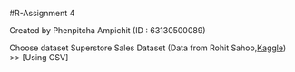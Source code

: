 #R-Assignment 4

Created by Phenpitcha Ampichit (ID : 63130500089)

Choose dataset
Superstore Sales Dataset (Data from Rohit Sahoo,[Kaggle](https://www.kaggle.com/rohitsahoo/sales-forecasting)) >> [Using CSV]

